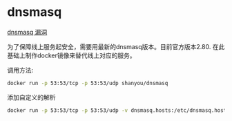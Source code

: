 dnsmasq
===

[dnsmasq 漏洞](https://www.anquanke.com/post/id/86976)

为了保障线上服务起安全，需要用最新的dnsmasq版本。目前官方版本2.80. 在此基础上制作docker镜像来替代线上对应的服务。

调用方法:
```bash
docker run -p 53:53/tcp -p 53:53/udp shanyou/dnsmasq
```

添加自定义的解析
```bash
docker run -p 53:53/tcp -p 53:53/udp -v dnsmasq.hosts:/etc/dnsmasq.hosts shanyou/dnsmasq 
```